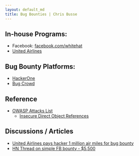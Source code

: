 ```yaml
---
layout: default_md
title: Bug Bounties | Chris Busse
---
```


## In-house Programs:
* Facebook: [facebook.com/whitehat](https://www.facebook.com/whitehat/)
* [United Airlines](http://www.united.com/web/en-US/content/Contact/bugbounty.aspx)

## Bug Bounty Platforms:
* [HackerOne](https://hackerone.com/)
* [Bug Crowd](https://bugcrowd.com/)

## Reference
* [OWASP Attacks List](https://www.owasp.org/index.php/Category:Attack)
  * [Insecure Direct Object References](https://www.owasp.org/index.php/Testing_for_Insecure_Direct_Object_References_(OTG-AUTHZ-004))

## Discussions / Articles
* [United Airlines pays hacker 1 million air miles for bug bounty](https://nakedsecurity.sophos.com/2015/07/13/united-airlines-pays-hacker-one-million-air-miles-in-bug-bounty-reward/)
* [HN Thread on simple FB bounty - $5,500](https://news.ycombinator.com/item?id=9876561)